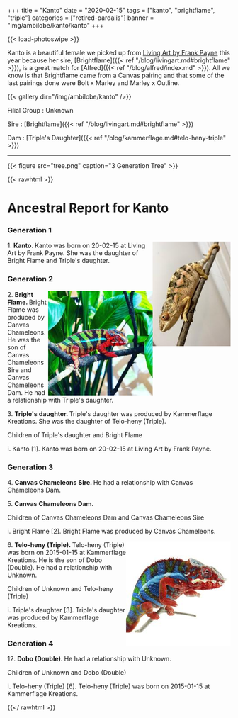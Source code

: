 +++
title = "Kanto"
date = "2020-02-15"
tags = ["kanto", "brightflame", "triple"]
categories = ["retired-pardalis"]
banner = "img/ambilobe/kanto/kanto"
+++

{{< load-photoswipe >}}

Kanto is a beautiful female we picked up from [Living Art by Frank Payne](https://www.livingartbyfrankpayne.com/) this year because her sire, [Brightflame]({{< ref "/blog/livingart.md#brightflame" >}}), is a great match for [Alfred]({{< ref "/blog/alfred/index.md" >}}). All we know is that Brightflame came from a Canvas pairing and that some of the last pairings done were Bolt x Marley and Marley x Outline.

{{< gallery dir="/img/ambilobe/kanto" />}}

Filial Group
: Unknown

Sire
: [Brightflame]({{< ref "/blog/livingart.md#brightflame" >}})

Dam
: [Triple's Daughter]({{< ref "/blog/kammerflage.md#telo-heny-triple" >}})

---

{{< figure src="tree.png" caption="3 Generation Tree" >}}

{{< rawhtml >}}

  <div id="grampstextdoc">
    <div id="header">
      <h1>Ancestral Report for Kanto</h1>
    </div>
    <h3>Generation 1</h3>
    <img align="right" alt="" border="0" src="iskanto.jpg" />
    <p>1. <strong>Kanto. </strong>Kanto was born on 20-02-15 at Living Art by Frank Payne.  She was the daughter of Bright Flame and Triple's daughter. </p>
    <h3>Generation 2</h3>
    <img align="right" alt="" border="0" src="isbrightflame.jpg" />
    <p>2. <strong>Bright Flame. </strong>Bright Flame was produced by Canvas Chameleons.  He was the son of Canvas Chameleons Sire and Canvas Chameleons Dam. He had a relationship with Triple's daughter. </p>
    <p>3. <strong>Triple's daughter. </strong>Triple's daughter was produced by Kammerflage Kreations.  She was the daughter of Telo-heny (Triple). </p>
    <p>Children of Triple's daughter and Bright Flame</p>
    <p>i. Kanto [1]. Kanto was born on 20-02-15 at Living Art by Frank Payne.  </p>
    <h3>Generation 3</h3>
    <p>4. <strong>Canvas Chameleons Sire. </strong>He had a relationship with Canvas Chameleons Dam. </p>
    <p>5. <strong>Canvas Chameleons Dam. </strong></p>
    <p>Children of Canvas Chameleons Dam and Canvas Chameleons Sire</p>
    <p>i. Bright Flame [2]. Bright Flame was produced by Canvas Chameleons.  </p>
    <img align="right" alt="" border="0" src="istriple.jpg" />
    <p>6. <strong>Telo-heny (Triple). </strong>Telo-heny (Triple) was born on 2015-01-15 at Kammerflage Kreations.  He is the son of Dobo (Double). He had a relationship with Unknown. </p>
    <p>Children of Unknown and Telo-heny (Triple)</p>
    <p>i. Triple's daughter [3]. Triple's daughter was produced by Kammerflage Kreations.  </p>
    <h3>Generation 4</h3>
    <p>12. <strong>Dobo (Double). </strong>He had a relationship with Unknown. </p>
    <p>Children of Unknown and Dobo (Double)</p>
    <p>i. Telo-heny (Triple) [6]. Telo-heny (Triple) was born on 2015-01-15 at Kammerflage Kreations.  </p>
  </div>
  
{{</ rawhtml >}}
